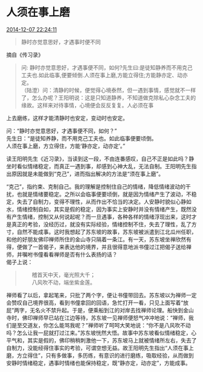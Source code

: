 # 人须在事上磨
[2014-12-07 22:24:11](#data.create_time)<br>
> 静时亦觉意思好，才遇事时便不同

摘自《传习录》
> 问: 静时亦觉意思好，才遇事便不同，如何?先生曰:是徒知静养而不用克己工夫也.如此临事,便要倾倒.人须在事上磨,方能立得住;方能静亦定、动亦定。<br>
>（陆澄）问：清静的时候，便觉得心境泰然，但一遇到事情，感觉就不一样了，怎么办呢？王阳明说：这是只知道静养，不知道做克除私心杂念工夫的缘故。这样来对待事情，心境便会反反复复。人必须在事

上去磨练，这样才能清静时也安定，变动时也安定。 <br>


问：“静时亦觉意思好，才遇事便不同，如何？”<br>
先生日：“是徒知养静，而不用克己工夫也。如此临事便要顷倒。<br>
人须在事上磨，方立得住，方能‘静亦定，动亦定’。”<br>

读王阳明先生《近习录》，当读到这一段，不由连番感叹，自己不正是如此吗？静坐时看似情绪稳定，而真正一遇到事，却感到心神大乱，无法自制。王阳明先生指出原因就是未能做到“克己”，进而指出解决的方法是“须在事上磨”。<br>

“克己”，指约束、克制自己。我的理解是控制住自己的情绪，降低情绪波动的干扰，也就是情绪要稳定。之所以会临事便要顷倒，就是因为情绪产生了波动，不稳定，失去了自制力，变得不理性，从而作出不恰当的决定。人安静时貌似心静如水，情绪控制自如，其实是假的稳定，因为事实上安静时并没有情绪产生，既然没有产生情绪，控制又从何说起呢？而一旦遇事，各种各样的情绪浮现出来，这时才是真正的考验，没经历过，就没有实际经验，情绪控制不住，失去了理性，乱了方寸，自然不能成事。这时我想起了苏东坡的故事，苏东坡被派遣到江北瓜州任职，和他的好朋友佛印禅师所住的金山寺只隔着一条江。有一天，苏东坡坐禅欣然有得，便做了一首偈子，来表达他的境界，并且很得意地派书僮过江把偈子送给禅师，并嘱咐书僮看看禅师是否有什么表扬的话？<br>
偈子上说：<br>
>　　稽首天中天，毫光照大千；<br>
>　　八风吹不动，端坐紫金莲。<br>

禅师看了以后，拿起笔来，只批了两个字，便让书僮带回去。苏东坡以为禅师一定会赞叹自己境界很高，看到书僮拿回的回语，急忙打开一看，只见上面写着“放屁”两字，无名火不禁升起。于是，便乘船到江的对岸去找禅师论理。船快到金山寺时，佛印禅师早已站在江边等待，苏东坡一见禅师便怒气冲冲地说：“禅师，我们是至交道友，你怎么能骂我呢？”禅师听了呵呵大笑地说：“你不是八风吹不动吗？怎么让我一屁就打过江来。”苏东坡恍然大悟。故事中苏东坡看似情绪稳定，心平气和，其实是假的，佛印稍稍刺激他一下，苏东坡马上就被情绪所左右，失去了自制力，没能经得住事实的考验，可谓空想无益。故王阳明先生指出“人须在事上磨，方立得住”，只有多做事，多历练，有意识的进行磨练，吸取经验，从而做到安静时情绪稳定，遇事时情绪也能保持稳定，既“静亦定，动亦定”，方能成事。 <br>